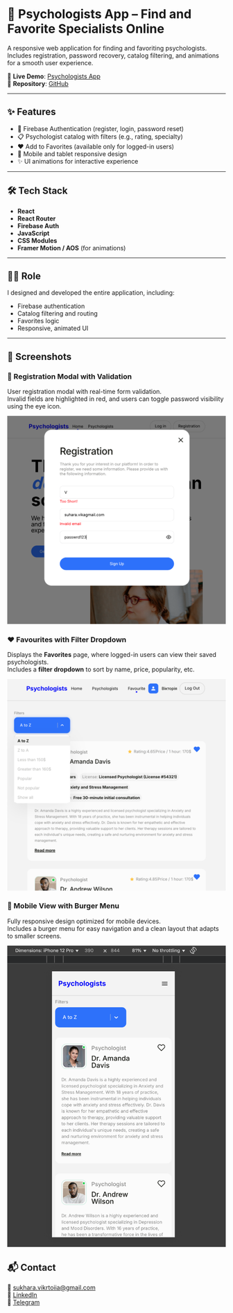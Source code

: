 # 🧠 Psychologists App – Find and Favorite Specialists Online

A responsive web application for finding and favoriting psychologists. Includes registration, password recovery, catalog filtering, and animations for a smooth user experience.




🔗 **Live Demo**: [Psychologists App](https://vikasukhara.github.io/Psychologists/)  
📁 **Repository**: [GitHub](https://github.com/VikaSukhara/Psychologists)

---

## ✨ Features

- 🔐 Firebase Authentication (register, login, password reset)
- 📋 Psychologist catalog with filters (e.g., rating, specialty)
- ❤️ Add to Favorites (available only for logged-in users)
- 📱 Mobile and tablet responsive design
- ✨ UI animations for interactive experience

---

## 🛠 Tech Stack

- **React**  
- **React Router**  
- **Firebase Auth**  
- **JavaScript**  
- **CSS Modules**  
- **Framer Motion / AOS** (for animations)

---

## 👩‍💻 Role

I designed and developed the entire application, including:

- Firebase authentication
- Catalog filtering and routing
- Favorites logic
- Responsive, animated UI

---

## 📸 Screenshots


### 🔐 Registration Modal with Validation

User registration modal with real-time form validation.  
Invalid fields are highlighted in red, and users can toggle password visibility using the eye icon.

![Registration Modal](./screenshots/registration-modal.png)



### ❤️ Favourites with Filter Dropdown

Displays the **Favorites** page, where logged-in users can view their saved psychologists.  
Includes a **filter dropdown** to sort by name, price, popularity, etc.

![Favorites with Filters](./screenshots/favourite-select.png)



### 📱 Mobile View with Burger Menu

Fully responsive design optimized for mobile devices.  
Includes a burger menu for easy navigation and a clean layout that adapts to smaller screens.

![Mobile View](./screenshots/mobile-view.png)



## 📬 Contact

📧 sukhara.vikrtoiia@gmail.com  
💼 [LinkedIn](https://www.linkedin.com/in/viktoriia-sukhara-31616a288)  
📱 [Telegram](https://t.me/vika_sukhara)
